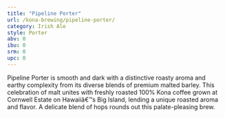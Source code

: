 ```yaml
---
title: "Pipeline Porter"
url: /kona-brewing/pipeline-porter/
category: Irish Ale
style: Porter
abv: 0
ibu: 0
srm: 0
upc: 0
---
```

Pipeline Porter is smooth and dark with a distinctive roasty aroma and earthy complexity from its diverse blends of premium malted barley. This celebration of malt unites with freshly roasted 100% Kona coffee grown at Cornwell Estate on Hawaiiâ€™s Big Island, lending a unique roasted aroma and flavor. A delicate blend of hops rounds out this palate-pleasing brew.
